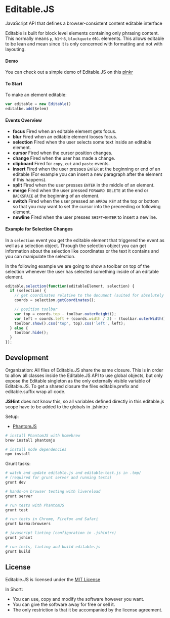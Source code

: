 Editable.JS
==========

JavaScript API that defines a browser-consistent content editable interface

Editable is built for block level elements containing only phrasing content. This normally means `p`, `h1`-`h6`, `blockquote` etc. elements. This allows editable to be lean and mean since it is only concerned with formatting and not with layouting.

#### Demo

You can check out a simple demo of Editable.JS on this [plnkr](http://plnkr.co/edit/12OUl7)

#### To Start

To make an element editable:

```javascript
var editable = new Editable()
editalbe.add($elem)
```

#### Events Overview

- **focus**
  Fired when an editable element gets focus.
- **blur**
  Fired when an editable element looses focus.
- **selection**
  Fired when the user selects some text inside an editable element.
- **cursor**
  Fired when the cursor position changes.
- **change**
  Fired when the user has made a change.
- **clipboard**
  Fired for `copy`, `cut` and `paste` events.
- **insert**
  Fired when the user presses `ENTER` at the beginning or end of an editable (For example you can insert a new paragraph after the element if this happens).
- **split**
  Fired when the user presses `ENTER` in the middle of an element.
- **merge**
  Fired when the user pressed `FORWARD DELETE` at the end or `BACKSPACE` at the beginning of an element.
- **switch**
  Fired when the user pressed an `ARROW KEY` at the top or bottom so that you may want to set the cursor into the preceeding or following element.
- **newline**
  Fired when the user presses `SHIFT+ENTER` to insert a newline.

#### Example for Selection Changes

In a `selection` event you get the editable element that triggered the event as well as a selection object. Through the selection object you can get information about the selection like coordinates or the text it contains and you can manipulate the selection.

In the following example we are going to show a toolbar on top of the selection whenever the user has selected something inside of an editable element.

```javascript
editable.selection(function(editableElement, selection) {
  if (selection) {
    // get coordinates relative to the document (suited for absolutely positioned elements)
    coords = selection.getCoordinates();

    // position toolbar
    var top = coords.top - toolbar.outerHeight();
    var left = coords.left + (coords.width / 2) - (toolbar.outerWidth() / 2);
    toolbar.show().css('top', top).css('left', left);
  } else {
    toolbar.hide();
  }
});
```


Development
-----------

Organization:
All files of Editable.JS share the same closure. This is in order to allow all classes inside the Editable.JS API to use global objects, but only expose the Editable singleton as the only externally visible variable of Editable.JS. To get a shared closure the files editable.prefix and editable.suffix wrap all code.

**JSHint** does not know this, so all variables defined directly in this editable.js scope have to be added to the globals in .jshintrc


Setup:

- [PhantomJS](http://phantomjs.org/)

```bash
# install PhantomJS with homebrew
brew install phantomjs

# install node dependencies
npm install
```


Grunt tasks:

```bash
# watch and update editable.js and editable-test.js in .tmp/
# (required for grunt server and running tests)
grunt dev

# hands-on browser testing with livereload
grunt server

# run tests with PhantomJS
grunt test

# run tests in Chrome, Firefox and Safari
grunt karma:browsers

# javascript linting (configuration in .jshintrc)
grunt jshint

# run tests, linting and build editable.js
grunt build
```

License
-------

Editable.JS is licensed under the [MIT License](LICENSE)

In Short:

- You can use, copy and modify the software however you want.
- You can give the software away for free or sell it.
- The only restriction is that it be accompanied by the license agreement.
